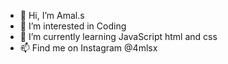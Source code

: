 - 👋 Hi, I’m Amal.s
- 👀 I’m interested in Coding 
- 🌱 I’m currently learning JavaScript html and css
- 📫 Find me on Instagram @4mlsx

